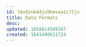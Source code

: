 ```yaml
---
id: t8x8znb44ju9kmvoa1c71jv
title: Data Formats
desc: 
updated: 1658814589167
created: 1641440611724
---
```



